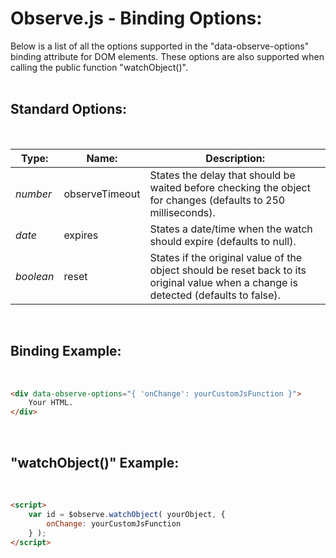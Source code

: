 # Observe.js - Binding Options:

Below is a list of all the options supported in the "data-observe-options" binding attribute for DOM elements.  These options are also supported when calling the public function "watchObject()".
<br>
<br>


## Standard Options:
<br/>

| Type: | Name: | Description: |
| --- | --- | --- |
| *number* | observeTimeout | States the delay that should be waited before checking the object for changes (defaults to 250 milliseconds). |
| *date* | expires | States a date/time when the watch should expire (defaults to null). |
| *boolean* | reset | States if the original value of the object should be reset back to its original value when a change is detected (defaults to false). |
<br/>


## Binding Example:
<br/>

```markdown
<div data-observe-options="{ 'onChange': yourCustomJsFunction }">
    Your HTML.
</div>
```

<br/>


## "watchObject()" Example:
<br/>

```markdown
<script> 
    var id = $observe.watchObject( yourObject, {
        onChange: yourCustomJsFunction
    } );
</script>
```